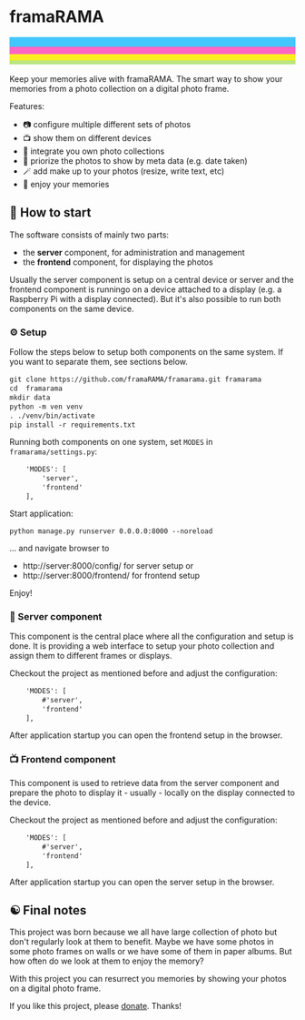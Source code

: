 # framaRAMA

<img src="common/static/common/stripes.svg" alt="stripes" style="width:100%" height="48"/>

Keep your memories alive with framaRAMA. The smart way to show your memories from
a photo collection on a digital photo frame.

Features:
* 📷 configure multiple different sets of photos
* 📺 show them on different devices
* 🤝 integrate you own photo collections
* 🎯 priorize the photos to show by meta data (e.g. date taken)
* 🪄 add make up to your photos (resize, write text, etc)
* 🍿 enjoy your memories

## 🚀 How to start

The software consists of mainly two parts:
* the **server** component, for administration and management
* the **frontend** component, for displaying the photos

Usually the server component is setup on a central device or server and
the frontend component is runningo on a device attached to a display (e.g.
a Raspberry Pi with a display connected). But it's also possible to run
both components on the same device.

### ⚙ Setup

Follow the steps below to setup both components on the same system. If you
want to separate them, see sections below.

```
git clone https://github.com/framaRAMA/framarama.git framarama
cd  framarama
mkdir data
python -m ven venv
. ./venv/bin/activate
pip install -r requirements.txt
```

Running both components on one system, set `MODES` in `framarama/settings.py`:
```
    'MODES': [
        'server',
        'frontend'
    ],
```

Start application:
```
python manage.py runserver 0.0.0.0:8000 --noreload
```

... and navigate browser to
* http://server:8000/config/ for server setup or
* http://server:8000/frontend/ for frontend setup

Enjoy!


### 🏢 Server component

This component is the central place where all the configuration and
setup is done. It is providing a web interface to setup your photo collection
and assign them to different frames or displays.

Checkout the project as mentioned before and adjust the configuration:
```
    'MODES': [
        #'server',
        'frontend'
    ],
```

After application startup you can open the frontend setup in the browser.

### 📺 Frontend component

This component is used to retrieve data from the server component and
prepare the photo to display it - usually - locally on the display
connected to the device.

Checkout the project as mentioned before and adjust the configuration:
```
    'MODES': [
        #'server',
        'frontend'
    ],
```

After application startup you can open the server setup in the browser.

## ☯ Final notes

This project was born because we all have large collection of photo but
don't regularly look at them to benefit. Maybe we have some photos
in some photo frames on walls or we have some of them in paper albums. But
how often do we look at them to enjoy the memory?

With this project you can resurrect you memories by showing your photos
on a digital photo frame.

If you like this project, please [donate](https://www.paypal.com/donate?hosted_button_id=5TDSCVP5X7QFA). Thanks!

